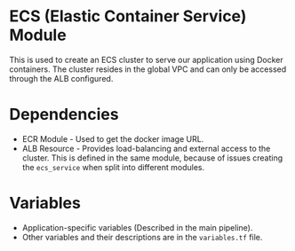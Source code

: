 # ECS (Elastic Container Service) Module
This is used to create an ECS cluster to serve our application using Docker containers. The cluster resides in the global VPC and can only be accessed through the ALB configured.

# Dependencies
- ECR Module - Used to get the docker image URL.
- ALB Resource - Provides load-balancing and external access to the cluster. This is defined in the same module, because of issues creating the `ecs_service` when split into different modules.

# Variables
- Application-specific variables (Described in the main pipeline).
- Other variables and their descriptions are in the `variables.tf` file.
